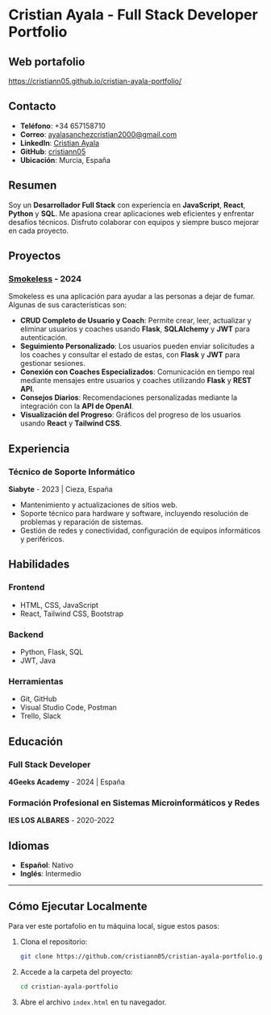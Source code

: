 # Cristian Ayala - Full Stack Developer Portfolio


## Web portafolio

https://cristiann05.github.io/cristian-ayala-portfolio/

## Contacto

- **Teléfono**: +34 657158710
- **Correo**: [ayalasanchezcristian2000@gmail.com](mailto:ayalasanchezcristian2000@gmail.com)
- **LinkedIn**: [Cristian Ayala](https://www.linkedin.com/in/cristian05/)
- **GitHub**: [cristiann05](https://github.com/cristiann05)
- **Ubicación**: Murcia, España

## Resumen

Soy un **Desarrollador Full Stack** con experiencia en **JavaScript**, **React**, **Python** y **SQL**. Me apasiona crear aplicaciones web eficientes y enfrentar desafíos técnicos. Disfruto colaborar con equipos y siempre busco mejorar en cada proyecto.

## Proyectos

### [Smokeless](https://github.com/cristiann05/Smokeless) - 2024

Smokeless es una aplicación para ayudar a las personas a dejar de fumar. Algunas de sus características son:

- **CRUD Completo de Usuario y Coach**: Permite crear, leer, actualizar y eliminar usuarios y coaches usando **Flask**, **SQLAlchemy** y **JWT** para autenticación.
- **Seguimiento Personalizado**: Los usuarios pueden enviar solicitudes a los coaches y consultar el estado de estas, con **Flask** y **JWT** para gestionar sesiones.
- **Conexión con Coaches Especializados**: Comunicación en tiempo real mediante mensajes entre usuarios y coaches utilizando **Flask** y **REST API**.
- **Consejos Diarios**: Recomendaciones personalizadas mediante la integración con la **API de OpenAI**.
- **Visualización del Progreso**: Gráficos del progreso de los usuarios usando **React** y **Tailwind CSS**.

## Experiencia

### Técnico de Soporte Informático
**Siabyte** - 2023 | Cieza, España

- Mantenimiento y actualizaciones de sitios web.
- Soporte técnico para hardware y software, incluyendo resolución de problemas y reparación de sistemas.
- Gestión de redes y conectividad, configuración de equipos informáticos y periféricos.

## Habilidades

### Frontend
- HTML, CSS, JavaScript
- React, Tailwind CSS, Bootstrap

### Backend
- Python, Flask, SQL
- JWT, Java

### Herramientas
- Git, GitHub
- Visual Studio Code, Postman
- Trello, Slack

## Educación

### Full Stack Developer
**4Geeks Academy** - 2024 | España

### Formación Profesional en Sistemas Microinformáticos y Redes
**IES LOS ALBARES** - 2020-2022

## Idiomas

- **Español**: Nativo
- **Inglés**: Intermedio

---

## Cómo Ejecutar Localmente

Para ver este portafolio en tu máquina local, sigue estos pasos:

1. Clona el repositorio:
    ```bash
    git clone https://github.com/cristiann05/cristian-ayala-portfolio.git
    ```

2. Accede a la carpeta del proyecto:
    ```bash
    cd cristian-ayala-portfolio
    ```

3. Abre el archivo `index.html` en tu navegador.
